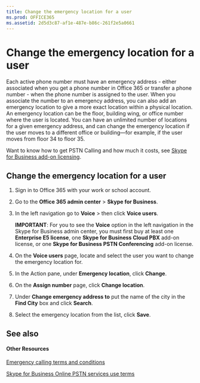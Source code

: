 ```yaml
---
title: Change the emergency location for a user
ms.prod: OFFICE365
ms.assetid: 2d5d3c87-af1e-487e-b86c-261f2e5a0661
---
```



# Change the emergency location for a user

Each active phone number must have an emergency address - either associated when you get a phone number in Office 365 or transfer a phone number - when the phone number is assigned to the user. When you associate the number to an emergency address, you can also add an emergency location to give a more exact location within a physical location. An emergency location can be the floor, building wing, or office number where the user is located. You can have an unlimited number of locations for a given emergency address, and can change the emergency location if the user moves to a different office or building—for example, if the user moves from floor 34 to floor 35.
  
    
    

Want to know how to get PSTN Calling and how much it costs, see  [Skype for Business add-on licensing](skype-for-business-add-on-licensing.md).
## Change the emergency location for a user


1. Sign in to Office 365 with your work or school account.
    
  
2. Go to the **Office 365 admin center** > **Skype for Business**.
    
  
3. In the left navigation go to **Voice** > then click **Voice users**.
    
    **IMPORTANT**: For you to see the **Voice** option in the left navigation in the Skype for Business admin center, you must first buy at least one **Enterprise E5 license**, one **Skype for Business Cloud PBX** add-on license, or one **Skype for Business PSTN Conferencing** add-on license.
    
  
4. On the **Voice users** page, locate and select the user you want to change the emergency location for.
    
  
5. In the Action pane, under **Emergency location**, click **Change**.
    
  
6. On the **Assign number** page, click **Change location**. 
    
  
7. Under **Change emergency address to** put the name of the city in the **Find City** box and click **Search**.
    
  
8. Select the emergency location from the list, click **Save**.
    
  

## See also


#### Other Resources


  
    
    
 [Emergency calling terms and conditions](emergency-calling-terms-and-conditions.md)
  
    
    
 [Skype for Business Online PSTN services use terms](skype-for-business-online-pstn-services-use-terms.md)
